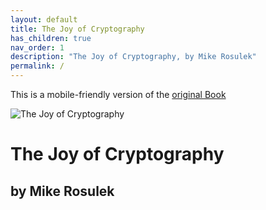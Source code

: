 ```yaml
---
layout: default
title: The Joy of Cryptography 
has_children: true
nav_order: 1
description: "The Joy of Cryptography, by Mike Rosulek"
permalink: /
---
```


This is a mobile-friendly version of the [original Book](https://web.engr.oregonstate.edu/~rosulekm/crypto/crypto.pdf)

![The Joy of Cryptography](https://statics.bsafes.com/images/joy-of-cryptography/TheJoyOfCryptography-cover.png)

# The Joy of Cryptography 

## by Mike Rosulek 
